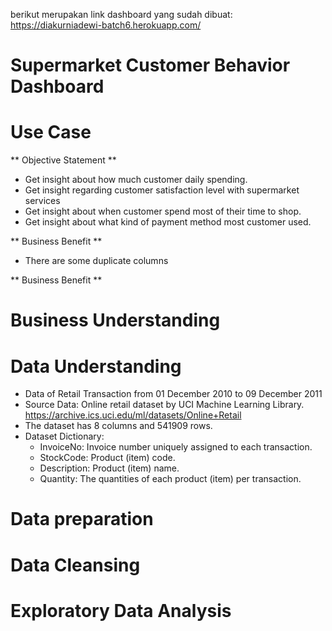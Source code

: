 berikut merupakan link dashboard yang sudah dibuat: https://diakurniadewi-batch6.herokuapp.com/

# Supermarket Customer Behavior Dashboard

# Use Case
** Objective Statement **
 - Get insight about how much customer daily spending.
 - Get insight regarding customer satisfaction level with supermarket services
 - Get insight about when customer spend most of their time to shop.
 - Get insight about what kind of payment method most customer used.

** Business Benefit **
 - There are some duplicate columns

** Business Benefit **

# Business Understanding

# Data Understanding
- Data of Retail Transaction from 01 December 2010 to 09 December 2011
- Source Data: Online retail dataset by UCI Machine Learning Library. https://archive.ics.uci.edu/ml/datasets/Online+Retail
- The dataset has 8 columns and 541909 rows.
- Dataset Dictionary:
  - InvoiceNo: Invoice number uniquely assigned to each transaction.
  - StockCode: Product (item) code.
  - Description: Product (item) name.
  - Quantity: The quantities of each product (item) per transaction.

# Data preparation

# Data Cleansing

# Exploratory Data Analysis
